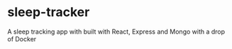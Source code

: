 # sleep-tracker
A sleep tracking app with built with React, Express and Mongo with a drop of Docker
